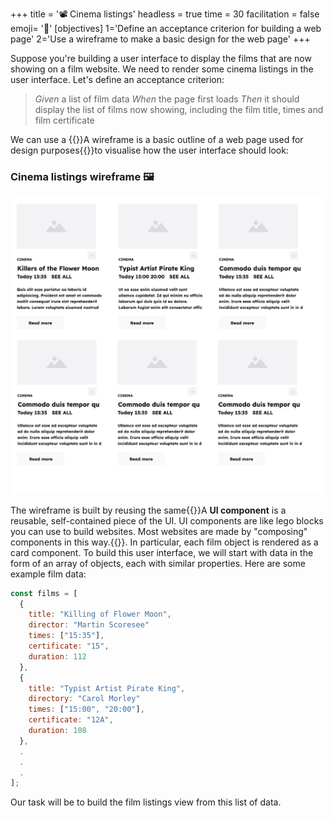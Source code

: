 +++
title = '📽️ Cinema listings'
headless = true
time = 30
facilitation = false
emoji= '🧩'
[objectives]
    1='Define an acceptance criterion for building a web page'
    2='Use a wireframe to make a basic design for the web page'
+++

Suppose you're building a user interface to display the films that are now showing on a film website. We need to render some cinema listings in the user interface. Let's define an acceptance criterion:

> _Given_ a list of film data
> _When_ the page first loads
> _Then_ it should display the list of films now showing, including the film title, times and film certificate

We can use a {{<tooltip title="wireframe">}}A wireframe is a basic outline of a web page used for design purposes{{</tooltip>}}to visualise how the user interface should look:

### Cinema listings wireframe 🖼️

![film-cards](film-cards.png)

The wireframe is built by reusing the same{{<tooltip title="UI component">}}A **UI component** is a reusable, self-contained piece of the UI. UI components are like lego blocks you can use to build websites. Most websites are made by "composing" components in this way.{{</tooltip>}}. In particular, each film object is rendered as a card component. To build this user interface, we will start with data in the form of an array of objects, each with similar properties. Here are some example film data:

```js
const films = [
  {
    title: "Killing of Flower Moon",
    director: "Martin Scoresee"
    times: ["15:35"],
    certificate: "15",
    duration: 112
  },
  {
    title: "Typist Artist Pirate King",
    directory: "Carol Morley"
    times: ["15:00", "20:00"],
    certificate: "12A",
    duration: 108
  },
  .
  .
  .
];
```

Our task will be to build the film listings view from this list of data.
